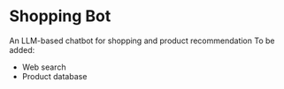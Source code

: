 # Shopping Bot

An LLM-based chatbot for shopping and product recommendation
To be added:
- Web search
- Product database
